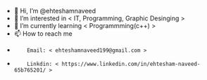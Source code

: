 - 👋 Hi, I’m @ehteshamnaveed
- 👀 I’m interested in < IT, Programming, Graphic Desinging >
- 🌱 I’m currently learning < Programmming(c++) >
- 📫 How to reach me
-         Email: < ehteshamnaveed199@gmail.com >
-         Linkdin: < https://www.linkedin.com/in/ehtesham-naveed-65b765201/ >

<!---
ehteshamnaveed/ehteshamnaveed is a ✨ special ✨ repository because its `README.md` (this file) appears on your GitHub profile.
You can click the Preview link to take a look at your changes.
--->
